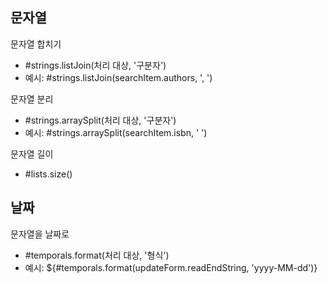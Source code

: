 ## 문자열
문자열 합치기
- #strings.listJoin(처리 대상, '구분자')
- 예시: #strings.listJoin(searchItem.authors, ', ')

문자열 분리
- #strings.arraySplit(처리 대상, '구분자')
- 예시: #strings.arraySplit(searchItem.isbn, ' ')

문자열 길이
- #lists.size()

## 날짜
문자열을 날짜로
- #temporals.format(처리 대상, '형식')
- 예시: ${#temporals.format(updateForm.readEndString, 'yyyy-MM-dd')}